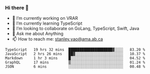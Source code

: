 ### Hi there 👋

- 🔭 I’m currently working on VRAR
- 🌱 I’m currently learning TypeScript
- 👯 I’m looking to collaborate on GoLang, TypeScript, Swift, Java
- 💬 Ask me about Anything
- 📫 How to reach me: stanley.yao@ama.ab.ca


<!--START_SECTION:waka-->
```text
TypeScript   19 hrs 32 mins  ████████████████████▓░░░░   83.20 % 
JavaScript   2 hrs 26 mins   ██▓░░░░░░░░░░░░░░░░░░░░░░   10.37 % 
Markdown     1 hr 3 mins     █░░░░░░░░░░░░░░░░░░░░░░░░   04.52 % 
GraphQL      17 mins         ▒░░░░░░░░░░░░░░░░░░░░░░░░   01.24 % 
JSON         6 mins          ░░░░░░░░░░░░░░░░░░░░░░░░░   00.48 % 
```
<!--END_SECTION:waka-->
